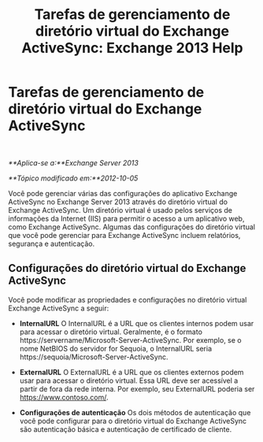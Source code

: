 ﻿---
title: 'Tarefas de gerenciamento de diretório virtual do Exchange ActiveSync: Exchange 2013 Help'
TOCTitle: Tarefas de gerenciamento de diretório virtual do Exchange ActiveSync
ms:assetid: f0b339b7-e184-4392-a133-20523183459d
ms:mtpsurl: https://technet.microsoft.com/pt-br/library/Bb125170(v=EXCHG.150)
ms:contentKeyID: 50486972
ms.date: 05/22/2018
mtps_version: v=EXCHG.150
ms.translationtype: MT
---

# Tarefas de gerenciamento de diretório virtual do Exchange ActiveSync

 

_**Aplica-se a:**Exchange Server 2013_

_**Tópico modificado em:**2012-10-05_

Você pode gerenciar várias das configurações do aplicativo Exchange ActiveSync no Exchange Server 2013 através do diretório virtual do Exchange ActiveSync. Um diretório virtual é usado pelos serviços de informações da Internet (IIS) para permitir o acesso a um aplicativo web, como Exchange ActiveSync. Algumas das configurações do diretório virtual que você pode gerenciar para Exchange ActiveSync incluem relatórios, segurança e autenticação.

## Configurações do diretório virtual do Exchange ActiveSync

Você pode modificar as propriedades e configurações no diretório virtual Exchange ActiveSync a seguir:

  - **InternalURL** O InternalURL é a URL que os clientes internos podem usar para acessar o diretório virtual. Geralmente, é o formato https://servername/Microsoft-Server-ActiveSync. Por exemplo, se o nome NetBIOS do servidor for Sequoia, o InternalURL seria https://sequoia/Microsoft-Server-ActiveSync.

  - **ExternalURL** O ExternalURL é a URL que os clientes externos podem usar para acessar o diretório virtual. Essa URL deve ser acessível a partir de fora da rede interna. Por exemplo, seu ExternalURL poderia ser https://www.contoso.com/.

  - **Configurações de autenticação** Os dois métodos de autenticação que você pode configurar para o diretório virtual do Exchange ActiveSync são autenticação básica e autenticação de certificado de cliente.

